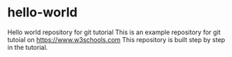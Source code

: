# hello-world
Hello world repository for git tutorial
This is an example repository for git tutoial on 
https://www.w3schools.com
This repository is built step by step in the tutorial.